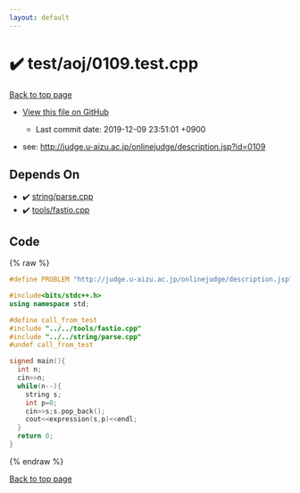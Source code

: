 ```yaml
---
layout: default
---
```


<!-- mathjax config similar to math.stackexchange -->
<script type="text/javascript" async
  src="https://cdnjs.cloudflare.com/ajax/libs/mathjax/2.7.5/MathJax.js?config=TeX-MML-AM_CHTML">
</script>
<script type="text/x-mathjax-config">
  MathJax.Hub.Config({
    TeX: { equationNumbers: { autoNumber: "AMS" }},
    tex2jax: {
      inlineMath: [ ['$','$'] ],
      processEscapes: true
    },
    "HTML-CSS": { matchFontHeight: false },
    displayAlign: "left",
    displayIndent: "2em"
  });
</script>

<script type="text/javascript" src="https://cdnjs.cloudflare.com/ajax/libs/jquery/3.4.1/jquery.min.js"></script>
<script src="https://cdn.jsdelivr.net/npm/jquery-balloon-js@1.1.2/jquery.balloon.min.js" integrity="sha256-ZEYs9VrgAeNuPvs15E39OsyOJaIkXEEt10fzxJ20+2I=" crossorigin="anonymous"></script>
<script type="text/javascript" src="../../../assets/js/copy-button.js"></script>
<link rel="stylesheet" href="../../../assets/css/copy-button.css" />


# :heavy_check_mark: test/aoj/0109.test.cpp
<a href="../../../index.html">Back to top page</a>

* <a href="{{ site.github.repository_url }}/blob/master/test/aoj/0109.test.cpp">View this file on GitHub</a>
    - Last commit date: 2019-12-09 23:51:01 +0900


* see: <a href="http://judge.u-aizu.ac.jp/onlinejudge/description.jsp?id=0109">http://judge.u-aizu.ac.jp/onlinejudge/description.jsp?id=0109</a>


## Depends On
* :heavy_check_mark: <a href="../../../library/string/parse.cpp.html">string/parse.cpp</a>
* :heavy_check_mark: <a href="../../../library/tools/fastio.cpp.html">tools/fastio.cpp</a>


## Code
{% raw %}
```cpp
#define PROBLEM "http://judge.u-aizu.ac.jp/onlinejudge/description.jsp?id=0109"

#include<bits/stdc++.h>
using namespace std;

#define call_from_test
#include "../../tools/fastio.cpp"
#include "../../string/parse.cpp"
#undef call_from_test

signed main(){
  int n;
  cin>>n;
  while(n--){
    string s;
    int p=0;
    cin>>s;s.pop_back();
    cout<<expression(s,p)<<endl;
  }
  return 0;
}

```
{% endraw %}

<a href="../../../index.html">Back to top page</a>

